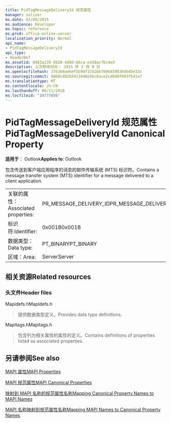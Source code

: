 ```yaml
---
title: PidTagMessageDeliveryId 规范属性
manager: soliver
ms.date: 03/09/2015
ms.audience: Developer
ms.topic: reference
ms.prod: office-online-server
localization_priority: Normal
api_name:
- PidTagMessageDeliveryId
api_type:
- HeaderDef
ms.assetid: 0483a239-d820-4d9d-b6ca-e438acfbc4ed
description: 上次修改时间： 2015 年 3 月 9 日
ms.openlocfilehash: 37b360ae6ef5b9df37d2bbf096459836db40e33c
ms.sourcegitcommit: 9d60cd82b5413446e5bc8ace2cd689f683fb41a7
ms.translationtype: MT
ms.contentlocale: zh-CN
ms.lasthandoff: 06/11/2018
ms.locfileid: "19777856"
---
```

# <a name="pidtagmessagedeliveryid-canonical-property"></a><span data-ttu-id="fce78-103">PidTagMessageDeliveryId 规范属性</span><span class="sxs-lookup"><span data-stu-id="fce78-103">PidTagMessageDeliveryId Canonical Property</span></span>

  
  
<span data-ttu-id="fce78-104">**适用于**： Outlook</span><span class="sxs-lookup"><span data-stu-id="fce78-104">**Applies to**: Outlook</span></span> 
  
<span data-ttu-id="fce78-105">包含传送到客户端应用程序的消息的邮件传输系统 (MTS) 标识符。</span><span class="sxs-lookup"><span data-stu-id="fce78-105">Contains a message transfer system (MTS) identifier for a message delivered to a client application.</span></span>
  
|||
|:-----|:-----|
|<span data-ttu-id="fce78-106">关联的属性：</span><span class="sxs-lookup"><span data-stu-id="fce78-106">Associated properties:</span></span>  <br/> |<span data-ttu-id="fce78-107">PR_MESSAGE_DELIVERY_ID</span><span class="sxs-lookup"><span data-stu-id="fce78-107">PR_MESSAGE_DELIVERY_ID</span></span>  <br/> |
|<span data-ttu-id="fce78-108">标识符:</span><span class="sxs-lookup"><span data-stu-id="fce78-108">Identifier:</span></span>  <br/> |<span data-ttu-id="fce78-109">0x001B</span><span class="sxs-lookup"><span data-stu-id="fce78-109">0x001B</span></span>  <br/> |
|<span data-ttu-id="fce78-110">数据类型：</span><span class="sxs-lookup"><span data-stu-id="fce78-110">Data type:</span></span>  <br/> |<span data-ttu-id="fce78-111">PT_BINARY</span><span class="sxs-lookup"><span data-stu-id="fce78-111">PT_BINARY</span></span>  <br/> |
|<span data-ttu-id="fce78-112">区域：</span><span class="sxs-lookup"><span data-stu-id="fce78-112">Area:</span></span>  <br/> |<span data-ttu-id="fce78-113">Server</span><span class="sxs-lookup"><span data-stu-id="fce78-113">Server</span></span>  <br/> |
   
## <a name="related-resources"></a><span data-ttu-id="fce78-114">相关资源</span><span class="sxs-lookup"><span data-stu-id="fce78-114">Related resources</span></span>

### <a name="header-files"></a><span data-ttu-id="fce78-115">头文件</span><span class="sxs-lookup"><span data-stu-id="fce78-115">Header files</span></span>

<span data-ttu-id="fce78-116">Mapidefs.h</span><span class="sxs-lookup"><span data-stu-id="fce78-116">Mapidefs.h</span></span>
  
> <span data-ttu-id="fce78-117">提供数据类型定义。</span><span class="sxs-lookup"><span data-stu-id="fce78-117">Provides data type definitions.</span></span>
    
<span data-ttu-id="fce78-118">Mapitags.h</span><span class="sxs-lookup"><span data-stu-id="fce78-118">Mapitags.h</span></span>
  
> <span data-ttu-id="fce78-119">包含列为相关属性的属性的定义。</span><span class="sxs-lookup"><span data-stu-id="fce78-119">Contains definitions of properties listed as associated properties.</span></span>
    
## <a name="see-also"></a><span data-ttu-id="fce78-120">另请参阅</span><span class="sxs-lookup"><span data-stu-id="fce78-120">See also</span></span>



[<span data-ttu-id="fce78-121">MAPI 属性</span><span class="sxs-lookup"><span data-stu-id="fce78-121">MAPI Properties</span></span>](mapi-properties.md)
  
[<span data-ttu-id="fce78-122">MAPI 规范属性</span><span class="sxs-lookup"><span data-stu-id="fce78-122">MAPI Canonical Properties</span></span>](mapi-canonical-properties.md)
  
[<span data-ttu-id="fce78-123">映射到 MAPI 名称的规范属性名称</span><span class="sxs-lookup"><span data-stu-id="fce78-123">Mapping Canonical Property Names to MAPI Names</span></span>](mapping-canonical-property-names-to-mapi-names.md)
  
[<span data-ttu-id="fce78-124">MAPI 名称映射到规范属性名称</span><span class="sxs-lookup"><span data-stu-id="fce78-124">Mapping MAPI Names to Canonical Property Names</span></span>](mapping-mapi-names-to-canonical-property-names.md)

